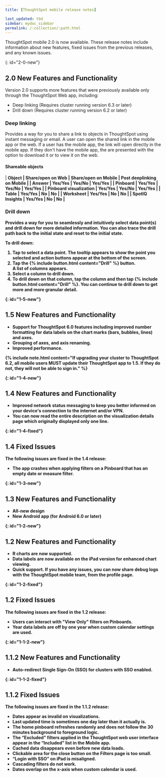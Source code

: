 ```yaml
---
title: [ThoughtSpot mobile release notes]

last_updated: tbd
sidebar: mydoc_sidebar
permalink: /:collection/:path.html
---
```

ThoughtSpot mobile 2.0 is now available. These release notes include information about new features,
fixed issues from the previous releases, and any known issues.

{: id="2-0-new"}
## 2.0 New Features and Functionality
Version 2.0 supports more features that were previously available only through the ThoughtSpot Web app, including:
- Deep linking (Requires cluster running version 6.3 or later)
- Drill down (Requires cluster running version 6.2 or later)

### Deep linking

Provides a way for you to share a link to objects in ThoughtSpot using instant messaging or email. A user can open the shared link in the mobile app or the web. If a user has the mobile app, the link will open directly in the mobile app. If they don't have the mobile app, the are presented with the option to download it or to view it on the web.

#### Shareable objects

| <b>Object<b> | <b>Share/open on Web<b> | <b>Share/open on Mobile<b> | <b>Post deeplinking on Mobile<b> |
| Answer | Yes/Yes | Yes/No | Yes/Yes |
| Pinboard | Yes/Yes | Yes/No | Yes/Yes |
| Pinboard visualization | Yes/Yes | Yes/No | Yes/Yes |
| Table | Yes/Yes | No | No |
| Worksheet | Yes/Yes | No | No |
| SpotIQ Insights | Yes/Yes | No | No |

### Drill down

Provides a way for you to seamlessly and intuitively select data point(s) and drill down for more detailed information. You can also trace the drill path back to the initial state and reset to the initial state.

To drill down:
1. Tap to select a data point.
The tooltip appears to show the point you selected and action buttons appear at the bottom of the screen.
2. Tap the {% include button.html content="Drill" %} button.  
A list of columns appears.
3. Select a column to drill down.
4. To drill down on that column, tap the column and then tap {% include button.html content="Drill" %}.
You can continue to drill down to get more and more granular detail.

{: id="1-5-new"}
## 1.5 New Features and Functionality
- Support for ThoughtSpot 6.0 features including improved number formatting for data labels on the chart marks (bars, bubbles, lines) and axes.
- Grouping of axes, and axis renaming.
- Improved performance.

{% include note.html content="If upgrading your cluster to ThoughtSpot 6.2, all mobile users **MUST** update their ThoughtSpot app to 1.5. If they do not, they will not be able to sign in." %}


{: id="1-4-new"}
## 1.4 New Features and Functionality
- Improved network status messaging to keep you better informed on your device's connection to the internet and/or VPN.
- You can now read the entire description on the visualization details page which originally displayed only one line.

{: id="1-4-fixed"}
## 1.4 Fixed Issues

The following issues are fixed in the 1.4 release:

- The app crashes when applying filters on a Pinboard that has an empty date or measure filter.

{: id="1-3-new"}
## 1.3 New Features and Functionality
- All-new design
- New Android app (for Android 6.0 or later)

{: id="1-2-new"}
## 1.2 New Features and Functionality
- R charts are now supported.
- Data labels are now available on the iPad version for enhanced chart viewing.
- Quick support. If you have any issues, you can now share debug logs with the ThoughtSpot mobile team, from the profile page.

{: id="1-2-fixed"}
## 1.2 Fixed Issues

The following issues are fixed in the 1.2 release:

- Users can interact with "View Only" filters on Pinboards.
- Year data labels are off by one year when custom calendar settings are used.

{: id="1-1-2-new"}
## 1.1.2 New Features and Functionality
- Auto-redirect Single Sign-On (SSO) for clusters with SSO enabled.

{: id="1-1-2-fixed"}
## 1.1.2 Fixed Issues

The following issues are fixed in the 1.1.2 release:

- Dates appear as invalid on visualizations.
- Last updated time is sometimes one day later than it actually is.
- The home pinboard refreshes randomly and does not follow the 30 minutes background to foreground logic.
- The “Excluded” filters applied in the ThoughtSpot web user interface appear in the “Included” list in the Mobile app.
- Cached data disappears even before new data loads.
- Clickable area for the close button on the Filters page is too small.
- “Login with SSO” on iPad is misaligned.
- Cascading filters do not work.
- Dates overlap on the x-axis when custom calendar is used.
